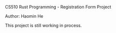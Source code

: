 CS510 Rust Programming - Registration Form Project


Author: Haomin He


This project is still working in process. 
